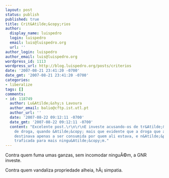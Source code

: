 ```yaml
---
layout: post
status: publish
published: true
title: Crit&Atilde;&copy;rios
author:
  display_name: luispedro
  login: luispedro
  email: luis@luispedro.org
  url: ''
author_login: luispedro
author_email: luis@luispedro.org
wordpress_id: 1113
wordpress_url: http://blog.luispedro.org/posts/criterios
date: '2007-08-21 23:41:20 -0700'
date_gmt: '2007-08-21 23:41:20 -0700'
categories:
- liberalize
tags: []
comments:
- id: 118749
  author: Lu&Atilde;&shy;s Lavoura
  author_email: balio@cftp.ist.utl.pt
  author_url: ''
  date: '2007-08-22 09:12:11 -0700'
  date_gmt: '2007-08-22 09:12:11 -0700'
  content: "Excelente post.\r\n\r\nE investe acusando-os de tr&Atilde;&iexcl;fico
    de droga, quando &Atilde;&copy; mais que evidente que a droga que ali estava se
    destinava apenas a ser consumida por quem ali estava, e n&Atilde;&pound;o a ser
    traficada para mais ningu&Atilde;&copy;m."
---
```

<p>Contra quem fuma umas ganzas, sem incomodar ningu&Atilde;&copy;m, a GNR investe.</p>
<p>Contra quem vandaliza propriedade alheia, h&Atilde;&iexcl; simpatia.</p>
